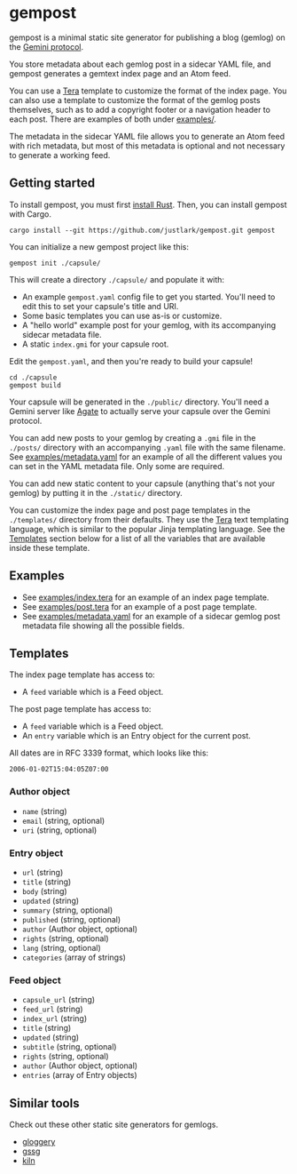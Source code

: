 # gempost

gempost is a minimal static site generator for publishing a blog (gemlog) on
the [Gemini protocol](https://geminiprotocol.net/).

You store metadata about each gemlog post in a sidecar YAML file, and gempost
generates a gemtext index page and an Atom feed.

You can use a [Tera](https://keats.github.io/tera/) template to customize the
format of the index page. You can also use a template to customize the format
of the gemlog posts themselves, such as to add a copyright footer or a
navigation header to each post. There are examples of both under
[examples/](./examples/).

The metadata in the sidecar YAML file allows you to generate an Atom feed with
rich metadata, but most of this metadata is optional and not necessary to
generate a working feed.

## Getting started

To install gempost, you must first [install
Rust](https://www.rust-lang.org/tools/install). Then, you can install gempost
with Cargo.

```shell
cargo install --git https://github.com/justlark/gempost.git gempost
```

You can initialize a new gempost project like this:

```shell
gempost init ./capsule/
```

This will create a directory `./capsule/` and populate it with:

- An example `gempost.yaml` config file to get you started. You'll need to edit
  this to set your capsule's title and URI.
- Some basic templates you can use as-is or customize.
- A "hello world" example post for your gemlog, with its accompanying sidecar
  metadata file.
- A static `index.gmi` for your capsule root.

Edit the `gempost.yaml`, and then you're ready to build your capsule!

```shell
cd ./capsule
gempost build
```

Your capsule will be generated in the `./public/` directory. You'll need a
Gemini server like [Agate](https://github.com/mbrubeck/agate) to actually serve
your capsule over the Gemini protocol.

You can add new posts to your gemlog by creating a `.gmi` file in the
`./posts/` directory with an accompanying `.yaml` file with the same filename.
See [examples/metadata.yaml](./examples/metadata.yaml) for an example of all
the different values you can set in the YAML metadata file. Only some are
required.

You can add new static content to your capsule (anything that's not your
gemlog) by putting it in the `./static/` directory.

You can customize the index page and post page templates in the `./templates/`
directory from their defaults. They use the
[Tera](https://keats.github.io/tera/) text templating language, which is
similar to the popular Jinja templating language. See the
[Templates](#templates) section below for a list of all the variables that are
available inside these template.

## Examples

- See [examples/index.tera](./examples/index.tera) for an example of an index
  page template.
- See [examples/post.tera](./examples/post.tera) for an example of a post page
  template.
- See [examples/metadata.yaml](./examples/metadata.yaml) for an example of a
  sidecar gemlog post metadata file showing all the possible fields.

## Templates

The index page template has access to:
- A `feed` variable which is a Feed object.

The post page template has access to:
- A `feed` variable which is a Feed object.
- An `entry` variable which is an Entry object for the current post.

All dates are in RFC 3339 format, which looks like this:

```
2006-01-02T15:04:05Z07:00
```

### Author object

- `name` (string)
- `email` (string, optional)
- `uri` (string, optional)

### Entry object

- `url` (string)
- `title` (string)
- `body` (string)
- `updated` (string)
- `summary` (string, optional)
- `published` (string, optional)
- `author` (Author object, optional)
- `rights` (string, optional)
- `lang` (string, optional)
- `categories` (array of strings)

### Feed object

- `capsule_url` (string)
- `feed_url` (string)
- `index_url` (string)
- `title` (string)
- `updated` (string)
- `subtitle` (string, optional)
- `rights` (string, optional)
- `author` (Author object, optional)
- `entries` (array of Entry objects)

## Similar tools

Check out these other static site generators for gemlogs.

- [gloggery](https://github.com/kconner/gloggery)
- [gssg](https://git.sr.ht/~gsthnz/gssg)
- [kiln](https://git.sr.ht/~adnano/kiln)

